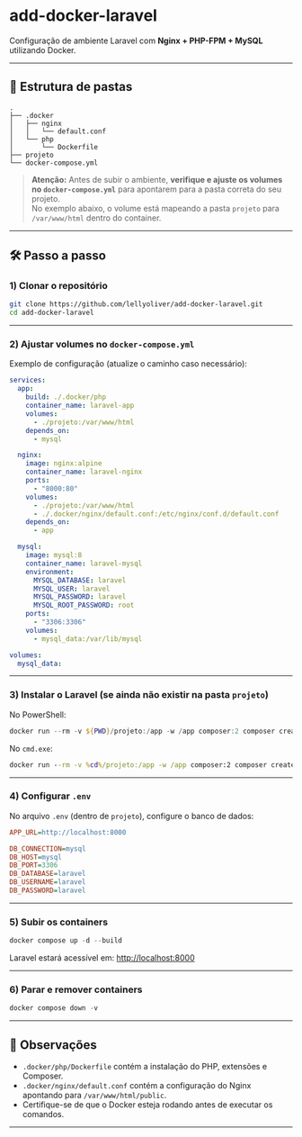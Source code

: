 # add-docker-laravel

Configuração de ambiente Laravel com **Nginx + PHP-FPM + MySQL** utilizando Docker.

---

## 📂 Estrutura de pastas

```
.
├── .docker
│   ├── nginx
│   │   └── default.conf
│   └── php
│       └── Dockerfile
├── projeto
└── docker-compose.yml
```

> **Atenção:** Antes de subir o ambiente, **verifique e ajuste os volumes no `docker-compose.yml`** para apontarem para a pasta correta do seu projeto.  
> No exemplo abaixo, o volume está mapeando a pasta `projeto` para `/var/www/html` dentro do container.

---

## 🛠 Passo a passo

### 1) Clonar o repositório

```bash
git clone https://github.com/lellyoliver/add-docker-laravel.git
cd add-docker-laravel
```

---

### 2) Ajustar volumes no `docker-compose.yml`

Exemplo de configuração (atualize o caminho caso necessário):

```yaml
services:
  app:
    build: ./.docker/php
    container_name: laravel-app
    volumes:
      - ./projeto:/var/www/html
    depends_on:
      - mysql

  nginx:
    image: nginx:alpine
    container_name: laravel-nginx
    ports:
      - "8000:80"
    volumes:
      - ./projeto:/var/www/html
      - ./.docker/nginx/default.conf:/etc/nginx/conf.d/default.conf
    depends_on:
      - app

  mysql:
    image: mysql:8
    container_name: laravel-mysql
    environment:
      MYSQL_DATABASE: laravel
      MYSQL_USER: laravel
      MYSQL_PASSWORD: laravel
      MYSQL_ROOT_PASSWORD: root
    ports:
      - "3306:3306"
    volumes:
      - mysql_data:/var/lib/mysql

volumes:
  mysql_data:
```

---

### 3) Instalar o Laravel (se ainda não existir na pasta `projeto`)

No PowerShell:

```powershell
docker run --rm -v ${PWD}/projeto:/app -w /app composer:2 composer create-project laravel/laravel .
```

No `cmd.exe`:

```cmd
docker run --rm -v %cd%/projeto:/app -w /app composer:2 composer create-project laravel/laravel .
```

---

### 4) Configurar `.env`

No arquivo `.env` (dentro de `projeto`), configure o banco de dados:

```ini
APP_URL=http://localhost:8000

DB_CONNECTION=mysql
DB_HOST=mysql
DB_PORT=3306
DB_DATABASE=laravel
DB_USERNAME=laravel
DB_PASSWORD=laravel
```

---

### 5) Subir os containers

```powershell
docker compose up -d --build
```

Laravel estará acessível em: [http://localhost:8000](http://localhost:8000)

---

### 6) Parar e remover containers

```powershell
docker compose down -v
```

---

## 📌 Observações

- `.docker/php/Dockerfile` contém a instalação do PHP, extensões e Composer.
- `.docker/nginx/default.conf` contém a configuração do Nginx apontando para `/var/www/html/public`.
- Certifique-se de que o Docker esteja rodando antes de executar os comandos.

---
